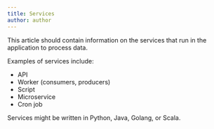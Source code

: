 ```yaml
---
title: Services
author: author
---
```



This article should contain information on the services that run in the application to process data.

Examples of services include:
* API
* Worker (consumers, producers)
* Script
* Microservice
* Cron job

Services might be written in Python, Java, Golang, or Scala.
